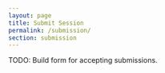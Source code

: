 ```yaml
---
layout: page
title: Submit Session
permalink: /submission/
section: submission
---
```


TODO: Build form for accepting submissions.
